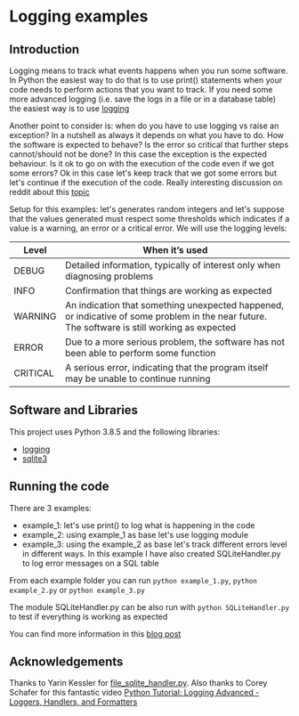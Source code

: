 # Logging examples

## Introduction

Logging means to track what events happens when you run some software. In Python the easiest way to do that is to use print() statements when your code needs to perform actions that you want to track. If you need some more advanced logging (i.e. save the logs in a file or in a database table) the easiest way is to use [logging](https://docs.python.org/3/library/logging.html)

Another point to consider is: when do you have to use logging vs raise an exception? In a nutshell as always it depends on what you have to do. How the software is expected to behave? Is the error so critical that further steps cannot/should not be done? In this case the exception is the expected behaviour. Is it ok to go on with the execution of the code even if we got some errors? Ok in this case let's keep track that we got some errors but let's continue if the execution of the code. Really interesting discussion on reddit about this [topic](https://www.reddit.com/r/learnpython/comments/9l0aqb/when_should_i_use_loggererror_vs_raise_exception/)

Setup for this examples: let's generates random integers and let's suppose that the values generated must respect some thresholds which indicates if a value is a warning, an error or a critical error. We will use the logging levels:

| Level    | When it’s used                                                                                                                                |
|----------|-----------------------------------------------------------------------------------------------------------------------------------------------|
| DEBUG    | Detailed information, typically of interest only when diagnosing problems                                                                     |
| INFO     | Confirmation that things are working as expected                                                                                              |
| WARNING  | An indication that something unexpected happened, or indicative of some problem in the near future. The software is still working as expected |
| ERROR    | Due to a more serious problem, the software has not been able to perform some function                                                        |
| CRITICAL | A serious error, indicating that the program itself may be unable to continue running                                                         |


## Software and Libraries

This project uses Python 3.8.5 and the following libraries:
* [logging](https://docs.python.org/3/library/logging.html)
* [sqlite3](https://docs.python.org/3/library/sqlite3.html)


## Running the code

There are 3 examples:
* example_1: let's use print() to log what is happening in the code
* example_2: using example_1 as base let's use logging module
* example_3: using the example_2 as base let's track different errors level in different ways. In this example I have also created SQLiteHandler.py to log error messages on a SQL table

From each example folder you can run `python example_1.py`, `python example_2.py` or `python example_3.py`

The module SQLiteHandler.py can be also run with `python SQLiteHandler.py` to test if everything is working as expected

You can find more information in this [blog post](https://medium.com/nerd-for-tech/logging-with-logging-in-python-d3d8eb9a155a)


## Acknowledgements

Thanks to Yarin Kessler for [file_sqlite_handler.py](https://gist.github.com/ykessler/2662203#file_sqlite_handler.py). Also thanks to Corey Schafer for this fantastic video [Python Tutorial: Logging Advanced - Loggers, Handlers, and Formatters](https://www.youtube.com/watch?v=jxmzY9soFXg&t=42s)
